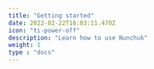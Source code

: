```yaml
---
title: "Getting started"
date: 2022-02-22T16:03:11.470Z
icon: "ti-power-off"
description: "Learn how to use Nunchuk"
weight: 1
type : "docs"
---
```

